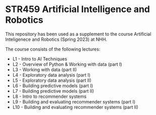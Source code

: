 # STR459 Artificial Intelligence and Robotics
This repository has been used as a supplement to the course Artificial Inteligenece and Robotics (Spring 2023) at NHH. 

The course consists of the following lectures:
- L1 - Intro to AI Techniques
- L2 - Overview of Python & Working with data (part I)
- L3 - Working with data (part II) 
- L4 - Exploratory data analysis (part I)
- L5 - Exploratory data analysis (part II)
- L6 - Building predictive models (part I) 
- L7 - Building predictive models (part II)
- L8 - Intro to recommender systems
- L9 - Building and evaluating recommender systems (part I)
- L10 - Building and evaluating recommender systems (part II)
